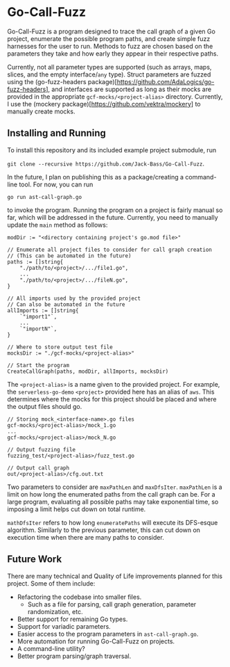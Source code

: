 # Go-Call-Fuzz

Go-Call-Fuzz is a program designed to trace the call graph of a given Go 
project, enumerate the possible program paths, and create simple fuzz harnesses 
for the user to run.  Methods to fuzz are chosen based on the parameters they 
take and how early they appear in their respective paths.

Currently, not all parameter types are supported (such as arrays, maps, slices, 
and the empty interface/`any` type).  Struct parameters are fuzzed using the 
(go-fuzz-headers package)[https://github.com/AdaLogics/go-fuzz-headers], and 
interfaces are supported as long as their mocks are provided in the appropriate 
`gcf-mocks/<project-alias>` directory.  Currently, I use the 
(mockery package)[https://github.com/vektra/mockery] to manually create mocks.

## Installing and Running

To install this repository and its included example project submodule, run 

`git clone --recursive https://github.com/Jack-Bass/Go-Call-Fuzz`.

In the future, I plan on publishing this as a package/creating a command-line 
tool.  For now, you can run 

`go run ast-call-graph.go`

to invoke the program.  Running the program on a project is fairly manual so far, 
which will be addressed in the future.  Currently, you need to manually update the 
`main` method as follows: 

```
modDir := "<directory containing project's go.mod file>"

// Enumerate all project files to consider for call graph creation
// (This can be automated in the future)
paths := []string{
	"./path/to/<project>/.../file1.go", 
	...
	"./path/to/<project>/.../fileN.go",  
}

// All imports used by the provided project
// Can also be automated in the future
allImports := []string{
	`"import1"`, 
	...
	`"importN"`, 
}

// Where to store output test file
mocksDir := "./gcf-mocks/<project-alias>"

// Start the program
CreateCallGraph(paths, modDir, allImports, mocksDir)
```

The `<project-alias>` is a name given to the provided project.  For 
example, the `serverless-go-demo` `<project>` provided here has an alias 
of `aws`.  This determines where the mocks for this project should be 
placed and where the output files should go.

```
// Storing mock_<interface-name>.go files
gcf-mocks/<project-alias>/mock_1.go
...
gcf-mocks/<project-alias>/mock_N.go

// Output fuzzing file
fuzzing_test/<project-alias>/fuzz_test.go

// Output call graph
out/<project-alias>/cfg.out.txt
```

Two parameters to consider are `maxPathLen` and `maxDfsIter`.  `maxPathLen` 
is a limit on how long the enumerated paths from the call graph can be.  For a 
large program, evaluating all possible paths may take exponential time, so 
imposing a limit helps cut down on total runtime.

`mathDfsIter` refers to how long `enumeratePaths` will execute its DFS-esque 
algorithm.  Similarly to the previous parameter, this can cut down on execution 
time when there are many paths to consider.

## Future Work

There are many technical and Quality of Life improvements planned for this 
project.  Some of them include: 
- Refactoring the codebase into smaller files.
	- Such as a file for parsing, call graph generation, parameter randomization, etc.
- Better support for remaining Go types.
- Support for variadic parameters.
- Easier access to the program parameters in `ast-call-graph.go`.
- More automation for running Go-Call-Fuzz on projects.
- A command-line utility?
- Better program parsing/graph traversal.
